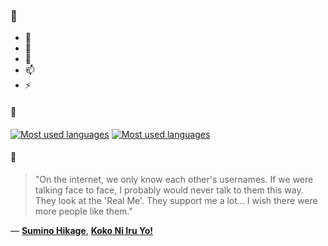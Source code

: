### 👋

- 🔭
- 🌱
- 💬
- 📫
- ⚡

#### 🧏

[![Most used languages](https://github-readme-stats-aynah.vercel.app/api/top-langs/?username=aynh&theme=solarized-dark&langs_count=6&layout=compact&hide_title=true)](https://github.com/anuraghazra/github-readme-stats#gh-dark-mode-only)
[![Most used languages](https://github-readme-stats-aynah.vercel.app/api/top-langs/?username=aynh&theme=solarized-light&langs_count=6&layout=compact&hide_title=true)](https://github.com/anuraghazra/github-readme-stats#gh-light-mode-only)

#### 💬

> "On the internet, we only know each other's usernames. If we were talking face to face, I probably would never talk to them this way. They look at the 'Real Me'. They support me a lot... I wish there were more people like them."

&mdash; [**Sumino Hikage**](https://myanimelist.net/character.php?q=Sumino%20Hikage&cat=character), [**Koko Ni Iru Yo!**](https://myanimelist.net/search/all?q=Koko%20Ni%20Iru%20Yo!&cat=all)
